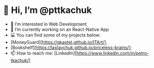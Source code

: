 # 👋 Hi, I’m @pttkachuk
- 👀 I’m interested in Web Development
- 🌱 I’m currently working on an React-Native App
- 💻 You can find some of my projects below:
- [MoneyGuard][https://gkastet.github.io/ITArt/],
- [Bookshelf][https://lastavchuk.github.io/priceless-brains/];
- 📫 How to reach me: [LinkedIn][https://www.linkedin.com/in/petro-tkachuk/]

<!---
pttkachuk/pttkachuk is a ✨ special ✨ repository because its `README.md` (this file) appears on your GitHub profile.
You can click the Preview link to take a look at your changes.
--->
